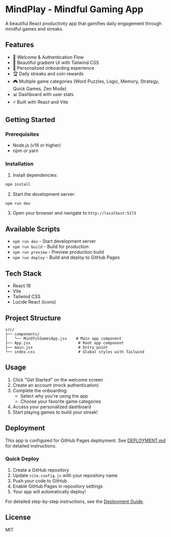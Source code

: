 # MindPlay - Mindful Gaming App

A beautiful React productivity app that gamifies daily engagement through mindful games and streaks.

## Features

- 🎯 Welcome & Authentication Flow
- 🎨 Beautiful gradient UI with Tailwind CSS
- 🧠 Personalized onboarding experience
- 🏆 Daily streaks and coin rewards
- 🎮 Multiple game categories (Word Puzzles, Logic, Memory, Strategy, Quick Games, Zen Mode)
- 📊 Dashboard with user stats
- ⚡ Built with React and Vite

## Getting Started

### Prerequisites

- Node.js (v16 or higher)
- npm or yarn

### Installation

1. Install dependencies:
```bash
npm install
```

2. Start the development server:
```bash
npm run dev
```

3. Open your browser and navigate to `http://localhost:5173`

## Available Scripts

- `npm run dev` - Start development server
- `npm run build` - Build for production
- `npm run preview` - Preview production build
- `npm run deploy` - Build and deploy to GitHub Pages

## Tech Stack

- React 18
- Vite
- Tailwind CSS
- Lucide React (icons)

## Project Structure

```
src/
├── components/
│   └── MindfulGamesApp.jsx    # Main app component
├── App.jsx                     # Root app component
├── main.jsx                    # Entry point
└── index.css                   # Global styles with Tailwind
```

## Usage

1. Click "Get Started" on the welcome screen
2. Create an account (mock authentication)
3. Complete the onboarding:
   - Select why you're using the app
   - Choose your favorite game categories
4. Access your personalized dashboard
5. Start playing games to build your streak!

## Deployment

This app is configured for GitHub Pages deployment. See [DEPLOYMENT.md](./DEPLOYMENT.md) for detailed instructions.

### Quick Deploy

1. Create a GitHub repository
2. Update `vite.config.js` with your repository name
3. Push your code to GitHub
4. Enable GitHub Pages in repository settings
5. Your app will automatically deploy!

For detailed step-by-step instructions, see the [Deployment Guide](./DEPLOYMENT.md).

## License

MIT

